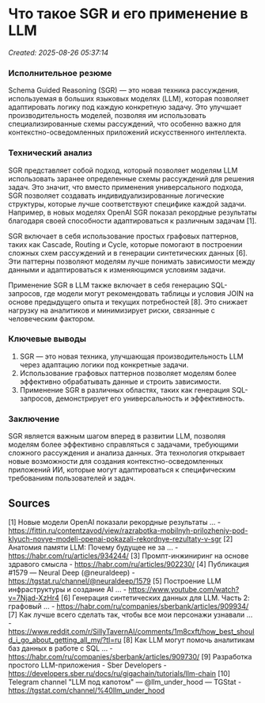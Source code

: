 # Что такое SGR и его применение в LLM

*Created: 2025-08-26 05:37:14*

### Исполнительное резюме
Schema Guided Reasoning (SGR) — это новая техника рассуждения, используемая в больших языковых моделях (LLM), которая позволяет адаптировать логику под каждую конкретную задачу. Это улучшает производительность моделей, позволяя им использовать специализированные схемы рассуждений, что особенно важно для контекстно-осведомленных приложений искусственного интеллекта.

### Технический анализ
SGR представляет собой подход, который позволяет моделям LLM использовать заранее определенные схемы рассуждений для решения задач. Это значит, что вместо применения универсального подхода, SGR позволяет создавать индивидуализированные логические структуры, которые лучше соответствуют специфике каждой задачи. Например, в новых моделях OpenAI SGR показал рекордные результаты благодаря своей способности адаптироваться к различным задачам [1].

SGR включает в себя использование простых графовых паттернов, таких как Cascade, Routing и Cycle, которые помогают в построении сложных схем рассуждений и в генерации синтетических данных [6]. Эти паттерны позволяют моделям лучше понимать зависимости между данными и адаптироваться к изменяющимся условиям задачи.

Применение SGR в LLM также включает в себя генерацию SQL-запросов, где модели могут рекомендовать таблицы и условия JOIN на основе предыдущего опыта и текущих потребностей [8]. Это снижает нагрузку на аналитиков и минимизирует риски, связанные с человеческим фактором.

### Ключевые выводы
1. SGR — это новая техника, улучшающая производительность LLM через адаптацию логики под конкретные задачи.
2. Использование графовых паттернов позволяет моделям более эффективно обрабатывать данные и строить зависимости.
3. Применение SGR в различных областях, таких как генерация SQL-запросов, демонстрирует его универсальность и эффективность.

### Заключение
SGR является важным шагом вперед в развитии LLM, позволяя моделям более эффективно справляться с задачами, требующими сложного рассуждения и анализа данных. Эта технология открывает новые возможности для создания контекстно-осведомленных приложений ИИ, которые могут адаптироваться к специфическим требованиям пользователей и задач.

## Sources
[1] Новые модели OpenAI показали рекордные результаты ... - https://fittin.ru/contentzavod/view/razrabotka-mobilnyh-prilozheniy-pod-klyuch-novye-modeli-openai-pokazali-rekordnye-rezultaty-v-sgr
[2] Анатомия памяти LLM: Почему будущее не за ... - https://habr.com/ru/articles/934244/
[3] Промпт-инжиниринг на основе здравого смысла - https://habr.com/ru/articles/902230/
[4] Публикация #1579 — Neural Deep (@neuraldeep) - https://tgstat.ru/channel/@neuraldeep/1579
[5] Построение LLM инфраструктуры и создание AI ... - https://www.youtube.com/watch?v=7Njad-XzHr4
[6] Генерация синтетических данных для LLM. Часть 2: графовый ... - https://habr.com/ru/companies/sberbank/articles/909934/
[7] Как лучше всего сделать так, чтобы все мои персонажи узнавали ... - https://www.reddit.com/r/SillyTavernAI/comments/1m8cxft/how_best_should_i_go_about_getting_all_my/?tl=ru
[8] Как LLM могут помочь аналитикам баз данных в работе с SQL ... - https://habr.com/ru/companies/sberbank/articles/909730/
[9] Разработка простого LLM-приложения - Sber Developers - https://developers.sber.ru/docs/ru/gigachain/tutorials/llm-chain
[10] Telegram channel "LLM под капотом" — @llm_under_hood — TGStat - https://tgstat.com/channel/%40llm_under_hood
